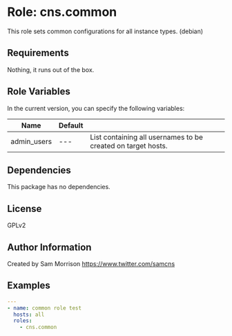 Role: cns.common
========

This role sets common configurations for all instance types. (debian)

Requirements
------------

Nothing, it runs out of the box.

Role Variables
--------------

In the current version, you can specify the following variables:

| Name               | Default |                                                              |
|--------------------|---------|--------------------------------------------------------------|
| admin_users        |   ---   | List containing all usernames to be created on target hosts. |


Dependencies
------------

This package has no dependencies.

License
-------

GPLv2

Author Information
------------------

Created by Sam Morrison
https://www.twitter.com/samcns

Examples
--------

```yaml
---
- name: common role test
  hosts: all
  roles:
    - cns.common
```
